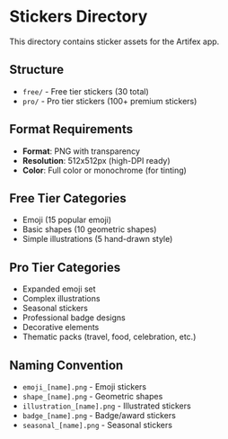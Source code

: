 # Stickers Directory

This directory contains sticker assets for the Artifex app.

## Structure

- `free/` - Free tier stickers (30 total)
- `pro/` - Pro tier stickers (100+ premium stickers)

## Format Requirements

- **Format**: PNG with transparency
- **Resolution**: 512x512px (high-DPI ready)
- **Color**: Full color or monochrome (for tinting)

## Free Tier Categories

- Emoji (15 popular emoji)
- Basic shapes (10 geometric shapes)
- Simple illustrations (5 hand-drawn style)

## Pro Tier Categories

- Expanded emoji set
- Complex illustrations
- Seasonal stickers
- Professional badge designs
- Decorative elements
- Thematic packs (travel, food, celebration, etc.)

## Naming Convention

- `emoji_[name].png` - Emoji stickers
- `shape_[name].png` - Geometric shapes
- `illustration_[name].png` - Illustrated stickers
- `badge_[name].png` - Badge/award stickers
- `seasonal_[name].png` - Seasonal stickers
